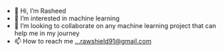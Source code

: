 - 👋 Hi, I’m Rasheed
- 👀 I’m interested in machine learning
- 💞️ I’m looking to collaborate on any machine learning project that can help me in my journey
- 📫 How to reach me ...rawshield91@gmail.com

<!---
Rawsheedlearns/Rawsheedlearns is a ✨ special ✨ repository because its `README.md` (this file) appears on your GitHub profile.
You can click the Preview link to take a look at your changes.
--->
